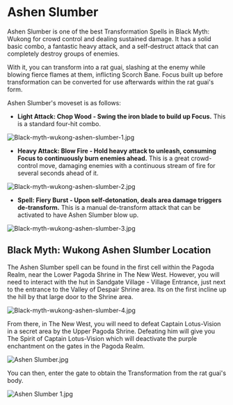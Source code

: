 # Ashen Slumber

Ashen Slumber is one of the best Transformation Spells in Black Myth: Wukong for crowd control and dealing sustained damage. It has a solid basic combo, a fantastic heavy attack, and a self-destruct attack that can completely destroy groups of enemies. 

With it, you can transform into a rat guai, slashing at the enemy while blowing fierce flames at them, inflicting Scorch Bane. Focus built up before transformation can be converted for use afterwards within the rat guai's form. 

Ashen Slumber's moveset is as follows: 

  * **Light Attack: Chop Wood - Swing the iron blade to build up Focus.** This is a standard four-hit combo.

![Black-myth-wukong-ashen-slumber-1.jpg](https://oyster.ignimgs.com/mediawiki/apis.ign.com/black-myth-wukong/6/65/Black-myth-wukong-ashen-slumber-1.jpg)

  * **Heavy Attack: Blow Fire - Hold heavy attack to unleash, consuming Focus to continuously burn enemies ahead.** This is a great crowd-control move, damaging enemies with a continuous stream of fire for several seconds ahead of it. 

![Black-myth-wukong-ashen-slumber-2.jpg](https://oyster.ignimgs.com/mediawiki/apis.ign.com/black-myth-wukong/a/af/Black-myth-wukong-ashen-slumber-2.jpg)

  * **Spell: Fiery Burst - Upon self-detonation, deals area damage triggers de-transform.** This is a manual de-transform attack that can be activated to have Ashen Slumber blow up.

![Black-myth-wukong-ashen-slumber-3.jpg](https://oyster.ignimgs.com/mediawiki/apis.ign.com/black-myth-wukong/a/a5/Black-myth-wukong-ashen-slumber-3.jpg)

## Black Myth: Wukong Ashen Slumber Location

The Ashen Slumber spell can be found in the first cell within the Pagoda Realm, near the Lower Pagoda Shrine in The New West. However, you will need to interact with the hut in Sandgate Village - Village Entrance, just next to the entrance to the Valley of Despair Shrine area. Its on the first incline up the hill by that large door to the Shrine area. 

![Black-myth-wukong-ashen-slumber-4.jpg](https://oyster.ignimgs.com/mediawiki/apis.ign.com/black-myth-wukong/9/96/Black-myth-wukong-ashen-slumber-4.jpg)

From there, in The New West, you will need to defeat Captain Lotus-Vision in a secret area by the Upper Pagoda Shrine. Defeating him will give you The Spirit of Captain Lotus-Vision which will deactivate the purple enchantment on the gates in the Pagoda Realm. 

![Ashen Slumber.jpg](https://oyster.ignimgs.com/mediawiki/apis.ign.com/black-myth-wukong/5/55/Ashen_Slumber.jpg)

You can then, enter the gate to obtain the Transformation from the rat guai's body. 

![Ashen Slumber 1.jpg](https://oyster.ignimgs.com/mediawiki/apis.ign.com/black-myth-wukong/0/0f/Ashen_Slumber_1.jpg)
